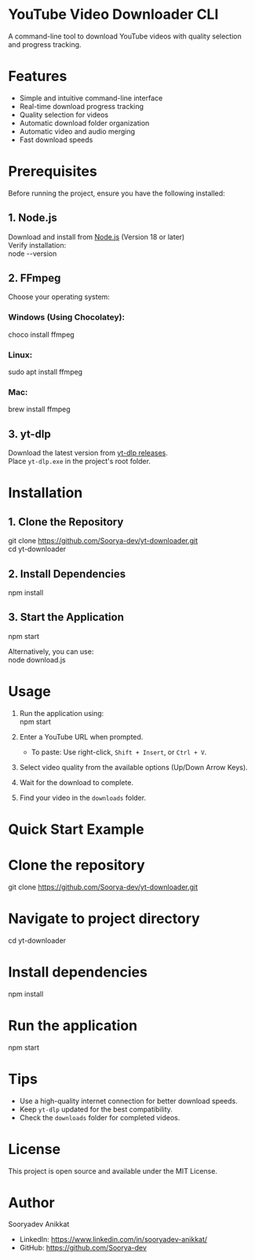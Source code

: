 <!-- 🎥 YouTube Video Downloader CLI
A powerful command-line tool to download YouTube videos with quality selection and progress tracking. Download your favorite videos effortlessly!

✨ Features

🎯 Simple and intuitive command-line interface
📊 Real-time download progress tracking
🔍 Quality selection for videos
📂 Automatic download folder organization
🔄 Automatic video and audio merging
🚀 Fast download speeds

🛠️ Prerequisites
Before running the project, ensure you have the following installed:
1. Node.js

Download and install from nodejs.org (Version 18 or later)
Verify installation: node --version

2. FFmpeg
Choose your operating system:
Windows (Using Chocolatey)
choco install ffmpeg
Linux
sudo apt install ffmpeg
Mac
install ffmpeg
3. yt-dlp

Download the latest version from yt-dlp releases
Place yt-dlp.exe in the project's root folder

📥 Installation
1️⃣ Clone the Repository

git clone https://github.com/Soorya-dev/yt-downloader.git

cd yt-downloader

2️⃣ Install Dependencies
npm install
3️⃣ Start the Application
npm start

# or
node download.js
💻 Usage

Run the application using npm start
Enter a YouTube URL when prompted

To paste: Right-click or use Shift + Insert or Ctrl + V


Select video quality from the available options(up & down arrow)
Wait for the download to complete
Find your video in the Downloads folder



📝 License
This project is open source and available under the MIT License.
👨‍💻 Author
Sooryadev Anikkat

LinkedIn: Sooryadev Anikkat
GitHub: @Soorya-dev

🚀 Quick Start Example
 Clone the repository
git clone https://github.com/Soorya-dev/yt-downloader.git

# Navigate to project directory
cd yt-downloader

# Install dependencies
npm install

# Run the application
npm start


💡 Tips

Use high-quality internet connection for better download speeds
Keep yt-dlp updated for the best compatibility
Check your Downloads folder for completed videos
Also you have default high quality -->












# YouTube Video Downloader CLI

A command-line tool to download YouTube videos with quality selection and progress tracking.

# Features

- Simple and intuitive command-line interface  
- Real-time download progress tracking  
- Quality selection for videos  
- Automatic download folder organization  
- Automatic video and audio merging  
- Fast download speeds  

# Prerequisites

Before running the project, ensure you have the following installed:

## 1. Node.js
Download and install from [Node.js](https://nodejs.org) (Version 18 or later)  
Verify installation:  
node --version

## 2. FFmpeg
Choose your operating system:  

### Windows (Using Chocolatey):  
choco install ffmpeg

### Linux:  
sudo apt install ffmpeg

### Mac:  
brew install ffmpeg

## 3. yt-dlp
Download the latest version from [yt-dlp releases](https://github.com/yt-dlp/yt-dlp/releases).  
Place `yt-dlp.exe` in the project's root folder.  

# Installation  

## 1. Clone the Repository  

git clone https://github.com/Soorya-dev/yt-downloader.git  
cd yt-downloader

## 2. Install Dependencies  

npm install

## 3. Start the Application  

npm start

Alternatively, you can use:  
node download.js

# Usage

1. Run the application using:  
npm start  

2. Enter a YouTube URL when prompted.  
   - To paste: Use right-click, `Shift + Insert`, or `Ctrl + V`.

3. Select video quality from the available options (Up/Down Arrow Keys).  

4. Wait for the download to complete.  

5. Find your video in the `downloads` folder.  

# Quick Start Example  

# Clone the repository
git clone https://github.com/Soorya-dev/yt-downloader.git

# Navigate to project directory
cd yt-downloader

# Install dependencies
npm install

# Run the application
npm start

# Tips  

- Use a high-quality internet connection for better download speeds.  
- Keep `yt-dlp` updated for the best compatibility.  
- Check the `downloads` folder for completed videos.  

# License  

This project is open source and available under the MIT License.  

# Author  

Sooryadev Anikkat  
- LinkedIn: https://www.linkedin.com/in/sooryadev-anikkat/  
- GitHub: https://github.com/Soorya-dev  
